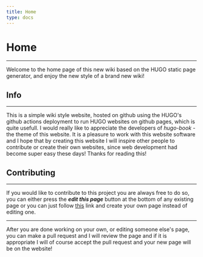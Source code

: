 ```yaml
---
title: Home
type: docs
---
```

# Home

---

Welcome to the home page of this new wiki based on the HUGO static page generator, and enjoy the new style of a brand new wiki!

## Info

---

This is a simple wiki style website, hosted on github using the HUGO's github actions deployment to run HUGO websites on github pages, which is quite usefull. I would really like to appreciate the developers of _hugo-book_ - the theme of this website. It is a pleasure to work with this website software and I hope that by creating this website I will inspire other people to contribute or create their own websites, since web development had become super easy these days! Thanks for reading this!

## Contributing

---

If you would like to contribute to this project you are always free to do so, you can either press the _**edit this page**_ button at the bottom of any existing page or you can just follow <a href="https://github.com/Capybaric123/Danny-s-Wiki/tree/main" target="_blank">this</a> link and create your own page instead of editing one.

---

After you are done working on your own, or editing someone else's page, you can make a pull request and I will review the page and if it is appropriate I will of course accept the pull request and your new page will be on the website!
